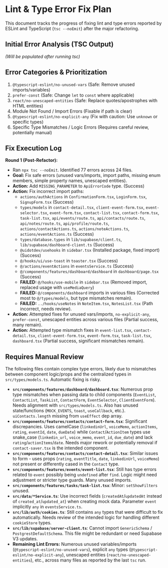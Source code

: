 # Lint & Type Error Fix Plan

This document tracks the progress of fixing lint and type errors reported by ESLint and TypeScript (`tsc --noEmit`) after the major refactoring.

## Initial Error Analysis (TSC Output)

*(Will be populated after running tsc)*

## Error Categories & Prioritization

1.  `@typescript-eslint/no-unused-vars` (Safe: Remove unused imports/variables)
2.  `prefer-const` (Safe: Change `let` to `const` where applicable)
3.  `react/no-unescaped-entities` (Safe: Replace quotes/apostrophes with HTML entities)
4.  Module Not Found / Import Errors (Fixable if path is clear)
5.  `@typescript-eslint/no-explicit-any` (Fix with caution: Use `unknown` or specific types)
6.  Specific Type Mismatches / Logic Errors (Requires careful review, potentially manual)

## Fix Execution Log

**Round 1 (Post-Refactor):**
*   Ran `npx tsc --noEmit`. Identified 77 errors across 24 files.
*   **Goal:** Fix safe errors (unused vars/imports, import paths, missing enum members, simple property names, unescaped entities).
*   **Action:** Add `MISSING_PARAMETER` to `ApiErrorCode` type. (Success)
*   **Action:** Fix incorrect import paths:
    *   `actions/authActions` in `ConfirmationForm.tsx`, `LoginForm.tsx`, `SignupForm.tsx` (Success)
    *   `types/models` in `contact-detail.tsx`, `client-event-form.tsx`, `event-selector.tsx`, `event-form.tsx`, `contact-list.tsx`, `contact-form.tsx`, `task-list.tsx`, `api/events/route.ts`, `api/contacts/route.ts`, `api/notes/route.ts`, `api/profile/route.ts`, `actions/contactActions.ts`, `actions/noteActions.ts`, `actions/eventActions.ts` (Success)
    *   `types/database.types` in `lib/supabase/client.ts`, `lib/supabase/dashboard-client.ts` (Success)
    *   `@uidotdev/usehooks` in `sidebar.tsx` (Installed package, fixed import) (Success)
    *   `@/hooks/ui/use-toast` in `toaster.tsx` (Success)
    *   `@/actions/eventActions` in `eventsService.ts` (Success)
    *   `@/components/features/dashboard/dashboard` in `dashboard/page.tsx` (Success)
    *   **FAILED:** `@/hooks/use-mobile` in `sidebar.tsx` (Removed import, replaced usage with `useMediaQuery`)
    *   **FAILED:** `@/components/dashboard` imports in various files (Corrected most to `@/types/models`, but type mismatches remain).
    *   **FAILED:** `../hooks/useNotes` in `NoteItem.tsx`, `NotesList.tsx` (Path incorrect, needs review).
*   **Action:** Attempted fixes for unused vars/imports, `no-explicit-any`, `prefer-const`, unescaped entities across various files (Partial success, many remain).
*   **Action:** Attempted type mismatch fixes in `event-list.tsx`, `contact-detail.tsx`, `client-event-form.tsx`, `event-form.tsx`, `task-list.tsx`, `dashboard.tsx` (Partial success, significant mismatches remain).

## Requires Manual Review

The following files contain complex type errors, likely due to mismatches between component logic/props and the centralized types in `src/types/models.ts`. Automatic fixing is risky.

*   **`src/components/features/dashboard/dashboard.tsx`**: Numerous prop type mismatches when passing data to child components (`EventList`, `ContactList`, `TaskList`, `ContactForm`, `EventSelector`, `ClientEventForm`). Needs alignment with `src/types/models.ts`. Also has unused state/functions (`MOCK_EVENTS`, `toast`, `useCallback`, etc.). `uiContacts.length` missing from `useEffect` dep array.
*   **`src/components/features/contacts/contact-form.tsx`**: Significant discrepancies. Uses camelCase (`linkedinUrl`, `voiceMemo`, `actionItems`, `rating`, `eventId`, `date`, `dueDate`) while `Contact`/`ActionItem` types use snake_case (`linkedin_url`, `voice_memo`, `event_id`, `due_date`) and lack `rating`/`actionItems`/`date`. Needs major rework or potentially removal if `contact-saver.tsx` is the intended component.
*   **`src/components/features/contacts/contact-detail.tsx`**: Similar issues to form - uses props (`rating`, `eventTitle`, `date`, `linkedinUrl`, `voiceMemo`) not present or differently cased in the `Contact` type.
*   **`src/components/features/events/event-list.tsx`**: Still has type errors related to `event` possibly being `undefined` after `find`. Logic might need adjustment or stricter type guards. Many unused imports.
*   **`src/components/features/tasks/task-list.tsx`**: Minor: `setShowFilters` unused.
*   **`src/data/*Service.ts`**: Use incorrect fields (`createdAt`/`updatedAt` instead of `created_at`/`updated_at`) when creating mock data. Parameter `event` implicitly `any` in `eventsService.ts`.
*   **`src/lib/auth/cookies.ts`**: Still contains `any` types that were difficult to fix automatically. Needs review of the intended logic for handling different `cookieStore` types.
*   **`src/lib/supabase/server-client.ts`**: Cannot import `GenericSchema` / `PostgrestDefaultSchema`. This file might be redundant or need Supabase V3 updates.
*   **Remaining Lint Errors:** Numerous unused variables/imports (`@typescript-eslint/no-unused-vars`), explicit `any` types (`@typescript-eslint/no-explicit-any`), unescaped entities (`react/no-unescaped-entities`), etc., across many files as reported by the last `tsc` run. 